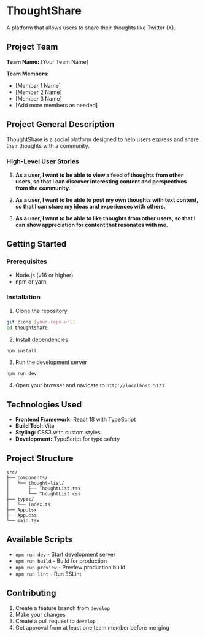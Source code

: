 # ThoughtShare

A platform that allows users to share their thoughts like Twitter (X).

## Project Team

**Team Name:** [Your Team Name]

**Team Members:**
- [Member 1 Name]
- [Member 2 Name]
- [Member 3 Name]
- [Add more members as needed]

## Project General Description

ThoughtShare is a social platform designed to help users express and share their thoughts with a community.

### High-Level User Stories

1. **As a user, I want to be able to view a feed of thoughts from other users, so that I can discover interesting content and perspectives from the community.**

2. **As a user, I want to be able to post my own thoughts with text content, so that I can share my ideas and experiences with others.**

3. **As a user, I want to be able to like thoughts from other users, so that I can show appreciation for content that resonates with me.**

## Getting Started

### Prerequisites
- Node.js (v16 or higher)
- npm or yarn

### Installation

1. Clone the repository
```bash
git clone [your-repo-url]
cd thoughtshare
```

2. Install dependencies
```bash
npm install
```

3. Run the development server
```bash
npm run dev
```

4. Open your browser and navigate to `http://localhost:5173`

## Technologies Used

- **Frontend Framework:** React 18 with TypeScript
- **Build Tool:** Vite
- **Styling:** CSS3 with custom styles
- **Development:** TypeScript for type safety

## Project Structure

```
src/
├── components/
│   └── thought-list/
│       ├── ThoughtList.tsx
│       └── ThoughtList.css
├── types/
│   └── index.ts
├── App.tsx
├── App.css
└── main.tsx
```

## Available Scripts

- `npm run dev` - Start development server
- `npm run build` - Build for production
- `npm run preview` - Preview production build
- `npm run lint` - Run ESLint

## Contributing

1. Create a feature branch from `develop`
2. Make your changes
3. Create a pull request to `develop`
4. Get approval from at least one team member before merging